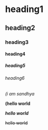 # heading1
## heading2
### heading3
#### heading4
##### heading5
###### heading6
*(i am sandhya*

**(hello world**

***hello world***

~~hello world~~
